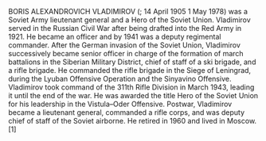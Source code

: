 BORIS ALEXANDROVICH VLADIMIROV (; 14 April 1905 1 May 1978) was a Soviet Army lieutenant general and a Hero of the Soviet Union. Vladimirov served in the Russian Civil War after being drafted into the Red Army in 1921. He became an officer and by 1941 was a deputy regimental commander. After the German invasion of the Soviet Union, Vladimirov successively became senior officer in charge of the formation of march battalions in the Siberian Military District, chief of staff of a ski brigade, and a rifle brigade. He commanded the rifle brigade in the Siege of Leningrad, during the Lyuban Offensive Operation and the Sinyavino Offensive. Vladimirov took command of the 311th Rifle Division in March 1943, leading it until the end of the war. He was awarded the title Hero of the Soviet Union for his leadership in the Vistula–Oder Offensive. Postwar, Vladimirov became a lieutenant general, commanded a rifle corps, and was deputy chief of staff of the Soviet airborne. He retired in 1960 and lived in Moscow.[1]
